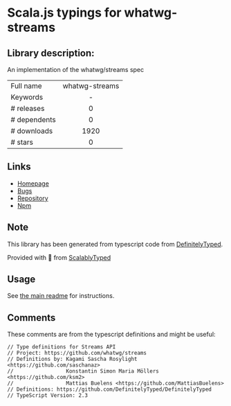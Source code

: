 
# Scala.js typings for whatwg-streams


## Library description:
An implementation of the whatwg/streams spec

|                    |                 |
| ------------------ | :-------------: |
| Full name          | whatwg-streams |
| Keywords           | - |
| # releases         | 0 |
| # dependents       | 0 |
| # downloads        | 1920 |
| # stars            | 0 |

## Links
- [Homepage](https://github.com/Raynos/whatwg-streams)
- [Bugs](https://github.com/Raynos/whatwg-streams/issues)
- [Repository](https://github.com/Raynos/whatwg-streams)
- [Npm](https://www.npmjs.com/package/whatwg-streams)
    


## Note
This library has been generated from typescript code from [DefinitelyTyped](https://definitelytyped.org).

Provided with :purple_heart: from [ScalablyTyped](https://github.com/oyvindberg/ScalablyTyped)

## Usage
See [the main readme](../../readme.md) for instructions.

## Comments

These comments are from the typescript definitions and might be useful:
```
// Type definitions for Streams API
// Project: https://github.com/whatwg/streams
// Definitions by: Kagami Sascha Rosylight <https://github.com/saschanaz>
//                 Konstantin Simon Maria Möllers <https://github.com/ksm2>
//                 Mattias Buelens <https://github.com/MattiasBuelens>
// Definitions: https://github.com/DefinitelyTyped/DefinitelyTyped
// TypeScript Version: 2.3

```


